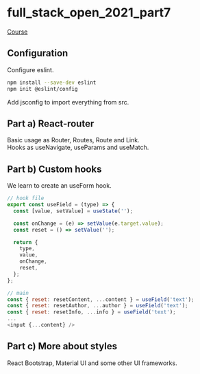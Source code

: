 # full_stack_open_2021_part7
 
[Course](https://fullstackopen.com/en/part7)

## Configuration

Configure eslint.
```bash
npm install --save-dev eslint
npm init @eslint/config
```

Add jsconfig to import everything from src.

## Part a) React-router

Basic usage as Router, Routes, Route and Link.<br>
Hooks as useNavigate, useParams and useMatch.<br>

## Part b) Custom hooks

We learn to create an useForm hook.<br>
```javascript
// hook file
export const useField = (type) => {
  const [value, setValue] = useState('');

  const onChange = (e) => setValue(e.target.value);
  const reset = () => setValue('');

  return {
    type,
    value,
    onChange,
    reset,
  };
};

// main
const { reset: resetContent, ...content } = useField('text');
const { reset: resetAuthor, ...author } = useField('text');
const { reset: resetInfo, ...info } = useField('text');
...
<input {...content} />
```

## Part c) More about styles

React Bootstrap, Material UI and some other UI frameworks.
